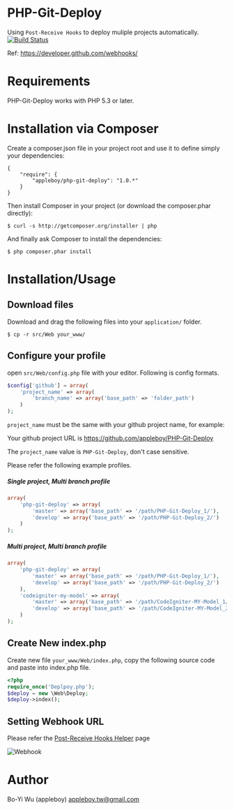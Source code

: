PHP-Git-Deploy
======================

Using `Post-Receive Hooks` to deploy muliple projects automatically. [![Build Status](https://secure.travis-ci.org/appleboy/PHP-Git-Deploy.png)](http://travis-ci.org/appleboy/PHP-Git-Deploy)

Ref: https://developer.github.com/webhooks/

Requirements
======================

PHP-Git-Deploy works with PHP 5.3 or later.

Installation via Composer
======================

Create a composer.json file in your project root and use it to define simply your dependencies:

```
{
    "require": {
        "appleboy/php-git-deploy": "1.0.*"
    }
}
```

Then install Composer in your project (or download the composer.phar directly):

    $ curl -s http://getcomposer.org/installer | php

And finally ask Composer to install the dependencies:

    $ php composer.phar install

Installation/Usage
======================

Download files
----------------------

Download and drag the following files into your `application/` folder.

    $ cp -r src/Web your_www/

Configure your profile
----------------------

open `src/Web/config.php` file with your editor. Following is config formats.

```php
$config['github'] = array(
    'project_name' => array(
        'branch_name' => array('base_path' => 'folder_path')
    )
);
```

`project_name` must be the same with your github project name, for example:

Your github project URL is https://github.com/appleboy/PHP-Git-Deploy

The `project_name` value is `PHP-Git-Deploy`, don't case sensitive.

Please refer the following example profiles.

##### Single project, Multi branch profile

```php
array(
    'php-git-deploy' => array(
        'master' => array('base_path' => '/path/PHP-Git-Deploy_1/'),
        'develop' => array('base_path' => '/path/PHP-Git-Deploy_2/')
    )
);
```

##### Multi project, Multi branch profile

```php
array(
    'php-git-deploy' => array(
        'master' => array('base_path' => '/path/PHP-Git-Deploy_1/'),
        'develop' => array('base_path' => '/path/PHP-Git-Deploy_2/')
    ),
    'codeigniter-my-model' => array(
        'master' => array('base_path' => '/path/CodeIgniter-MY-Model_1/'),
        'develop' => array('base_path' => '/path/CodeIgniter-MY-Model_2/')
    )
);
```

Create New index.php
----------------------

Create new file `your_www/Web/index.php`, copy the following source code and paste into index.php file.

```php
<?php
require_once('Deplpoy.php');
$deploy = new \Web\Deploy;
$deploy->index();
```

Setting Webhook URL
----------------------

Please refer the [Post-Receive Hooks Helper](https://help.github.com/articles/post-receive-hooks) page

![Webhook](http://farm8.staticflickr.com/7115/7836097364_d7629b427c_z.jpg "Webhook")

Author
======================

Bo-Yi Wu (appleboy) <appleboy.tw@gmail.com>
